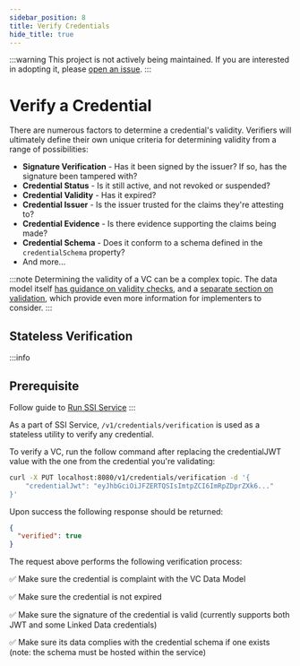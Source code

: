 ```yaml
---
sidebar_position: 8
title: Verify Credentials
hide_title: true
---
```


:::warning
This project is not actively being maintained. If you are interested in adopting it, please [open an issue](https://github.com/TBD54566975/ssi-service).
:::

# Verify a Credential

There are numerous factors to determine a credential's validity. Verifiers will ultimately define their own unique criteria for determining validity from a range of possibilities:

- **Signature Verification** - Has it been signed by the issuer? If so, has the signature been tampered with?
- **Credential Status** - Is it still active, and not revoked or suspended?
- **Credential Validity** - Has it expired?
- **Credential Issuer** - Is the issuer trusted for the claims they're attesting to?
- **Credential Evidence** - Is there evidence supporting the claims being made?
- **Credential Schema** - Does it conform to a schema defined in the `credentialSchema` property?
- And more...

:::note
Determining the validity of a VC can be a complex topic. The data model itself [has guidance on validity checks](https://www.w3.org/TR/vc-data-model/#validity-checks), and a [separate section on validation](https://www.w3.org/TR/vc-data-model/#validation), which provide even more information for implementers to consider.
:::

<Divider type="slash" />

## Stateless Verification

:::info
## Prerequisite
Follow guide to [Run SSI Service](run-ssi-service)
:::

As a part of SSI Service, `/v1/credentials/verification` is used as a stateless utility to verify any credential.

To verify a VC, run the follow command after replacing the credentialJWT value with the one from the credential you're validating:

```bash
curl -X PUT localhost:8080/v1/credentials/verification -d '{
    "credentialJwt": "eyJhbGciOiJFZERTQSIsImtpZCI6ImRpZDprZXk6..."
}'
```

Upon success the following response should be returned:

```json
{ 
  "verified": true
}
```

The request above performs the following verification process:

✅ Make sure the credential is complaint with the VC Data Model

✅ Make sure the credential is not expired

✅ Make sure the signature of the credential is valid (currently supports both JWT and some Linked Data credentials)

✅ Make sure its data complies with the credential schema if one exists (note: the schema must be hosted within the service)
